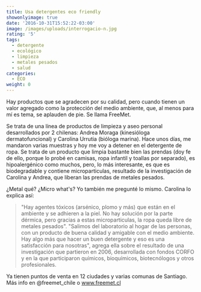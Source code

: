 ```yaml
---
title: Usa detergentes eco friendly
showonlyimage: true
date: '2016-10-31T15:52:22-03:00'
image: /images/uploads/interrogacio-n.jpg
rating: '5'
tags:
  - detergente
  - ecológico
  - limpieza
  - metales pesados
  - salud
categories:
  - ECO
weight: 0
---
```

Hay productos que se agradecen por su calidad, pero cuando tienen un valor agregado como la protección del medio ambiente, que, al menos para mí es tema, se aplauden de pie. Se llama FreeMet.

<!--more-->

Se trata de una línea de productos de limpieza y aseo personal desarrollados por 2 chilenas: Andrea Moraga (kinesióloga dermatofuncional) y Carolina Urrutia (bióloga marina). Hace unos días, me mandaron varias muestras y hoy me voy a detener en el detergente de ropa. Se trata de un producto que limpia bastante bien las prendas (doy fe de ello, porque lo probé en camisas, ropa infantil y toallas por separado), es hipoalergénico como muchos, pero, lo más interesante, es que es biodegradable y contiene microparticulas, resultado de la investigación de Carolina y Andrea, que liberan las prendas de metales pesados. 

¿Metal qué? ¿Micro what's? Yo también me pregunté lo mismo. Carolina lo explica así: 

> "Hay agentes tóxicos (arsénico, plomo y más) que están en el ambiente y se adhieren a la piel. No hay solución por la parte dérmica, pero gracias a estas microparticulas, la ropa queda libre de metales pesados". "Salimos del laboratorio al hogar de las personas, con un producto de buena calidad y amigable con el medio ambiente. Hay algo más que hacer un buen detergente y eso es una satisfacción para nosotras", agrega ella sobre el resultado de una investigación que partieron en 2006, desarrollada con fondos CORFO y en la que participaron químicos, bioquímicos, biotecnólogos y otros profesionales. 

Ya tienen puntos de venta en 12 ciudades y varias comunas de Santiago. Más info en @freemet_chile o www.freemet.cl
